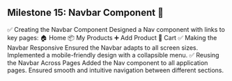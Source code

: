 ## Milestone 15: Navbar Component 🚀
✅ Creating the Navbar Component
Designed a Nav component with links to key pages:
🏠 Home
📦 My Products
➕ Add Product
🛒 Cart
✅ Making the Navbar Responsive
Ensured the Navbar adapts to all screen sizes.
Implemented a mobile-friendly design with a collapsible menu.
✅ Reusing the Navbar Across Pages
Added the Nav component to all application pages.
Ensured smooth and intuitive navigation between different sections.
